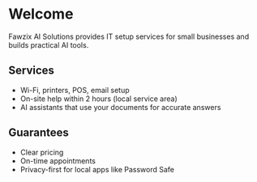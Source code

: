 # Welcome

Fawzix AI Solutions provides IT setup services for small businesses and builds practical AI tools.

## Services
- Wi-Fi, printers, POS, email setup
- On-site help within 2 hours (local service area)
- AI assistants that use your documents for accurate answers

## Guarantees
- Clear pricing
- On-time appointments
- Privacy-first for local apps like Password Safe
